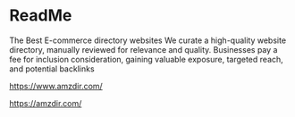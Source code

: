 # ReadMe

The Best E-commerce directory websites
We curate a high-quality website directory, manually reviewed for relevance and quality. Businesses pay a fee for inclusion consideration, gaining valuable exposure, targeted reach, and potential backlinks

https://www.amzdir.com/

https://amzdir.com/
